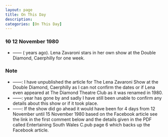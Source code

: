 ```yaml
---
layout: page
title: On This Day
description: 
categories: [On This Day]
---
```


### ~~10~~ 12 November 1980
* —— (<span id="age1"></span> years ago). Lena Zavaroni stars in her own show at the Double Diamond, Caerphilly for one week.

### Note
* ——: I have unpublished the article for The Lena Zavaroni Show at the Double Diamond, Caerphilly as I can not confirm the dates or if Lena even appeared at The Diamond Theatre Club as it was renamed in 1980.
* ——: <span id="age2"></span> year has gone by and sadly I have still been unable to confirm any details about this show or if it took place.
* ——: If the show did go ahead it would have been for 4 days from 12 November until 15 November 1980 based on the Facebook article see the link in the first comment below and the details given in the PDF called Entertaining South Wales C.pub page 6 which backs up the Facebook article.

<!-- Script for calculating number of years ago -->
<script>
var dob = '19801110';
var year = Number(dob.substr(0, 4));
var month = Number(dob.substr(4, 2)) - 1;
var day = Number(dob.substr(6, 2));
var today = new Date();
var age1 = today.getFullYear() - year;
if (today.getMonth() < month || (today.getMonth() == month && today.getDate() < day)) {
age1--;
}
document.getElementById("age1").innerHTML=age1;

var dob = '20191110';
var year = Number(dob.substr(0, 4));
var month = Number(dob.substr(4, 2)) - 1;
var day = Number(dob.substr(6, 2));
var today = new Date();
var age2 = today.getFullYear() - year;
if (today.getMonth() < month || (today.getMonth() == month && today.getDate() < day)) {
age2--;
}
document.getElementById("age2").innerHTML=age2;
</script>

